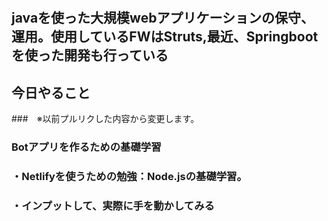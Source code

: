 # <yume100>

## javaを使った大規模webアプリケーションの保守、運用。使用しているFWはStruts,最近、Springbootを使った開発も行っている


## 今日やること
###　※以前プルリクした内容から変更します。
### Botアプリを作るための基礎学習
### ・Netlifyを使うための勉強：Node.jsの基礎学習。
### ・インプットして、実際に手を動かしてみる